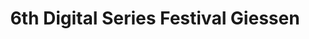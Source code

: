 ---
title: 6th Digital Series Festival Giessen 
sections:
  - partial: text
    headline: About
    data:
      paragraphs:
        - text: "die Seriale - DigitalSeriesFestival Giessen is the oldest festival in Germany dedicated to present and celebrate digital series. Our goal is to connect, support and pay tribute to all talented creators from around the world and to advertise their wonderful work. On four festival days lectures, workshops and panel discussions will be held. All selected series will be screened in the local cinema. The most outstanding series will be awarded by an expert jury. With the Seriale Pro events we present a platform for the international digital series industry."
        - text: "die Seriale was launched by the two film makers, Dennis Albrecht (Filmstadt) and Csongor Dobrotka (Number of Silence), on June 12th, 2015 in order to offer German- speaking independent series a platform beyond the internet, as well; to highlight their innovative nature and their extraordinary quality and to connect the series creators among each other. The exchange between the filmmakers was supposed to enhance the quality of the format and to establish new perspectives in producing and publication."
  - partial: teaser-grid
    headline: Team
    data:
      col4: true
      teasers:
        - image: /img/team/Csongor-Dobrotka.jpg
          title: Csongor Dobrotka
          shortdescription: Founder & Festival Director
        - image: /img/team/Beate-Bambauer.jpg
          title: Beate Bambauer
          shortdescription: Program Director
        - image: /img/team/Ralf-Hofacker.jpg
          title: Ralf Hofacker
          shortdescription: Festival Coordinator & Media Design
        - image: /img/team/Gisela-Waetzoldt-Hildebrandt2.jpg
          title: Gisela Waetzoldt-Hildebrandt
          shortdescription: Seriale Pro Manager
        - image: /img/team/Kaira-Masuhr.jpg
          title: Kaira Masuhr
          shortdescription: Seriale Pro Coordination
        - image: /img/team/isabella-pianto.jpg
          title: Isabella Sophie Pianto
          shortdescription: Educational Coordination 
        - image: /img/team/Jens-Bambauer.jpg
          title: Jens Bambauer
          shortdescription: Website & Streaming
        - image: /img/team/Birgit-Schweitzer.jpg
          title: Birgit Schweitzer
          shortdescription: Public Relations
        - image: /img/team/Magdalena-Kaim.jpg
          title: Magdalena Kaim
          shortdescription: Award Ceremony Coordination & Host
        - image: /img/team/Axel-Ricke.jpg
          title: Axel Ricke
          shortdescription: Award Ceremony Host 
        - image: /img/team/Henning-Ricke.jpg
          title: Henning Ricke
          shortdescription: Award Ceremony Host 
        - image: /img/team/Christoforos-Mechanezidis.jpg
          title: Christoforos Mechanezidis
          shortdescription: Photography
        - image: /img/team/Jonathan-Barbir.jpg
          title: Jonathan Barbir
          shortdescription: Music & Editing
        - image: /img/team/Dascha-Solovieva.jpg
          title: Dascha Solovieva
          shortdescription: Red Carpet Coordination & Host
        - image: /img/team/Marius-Koeppen.jpg
          title: Marius Köppen
          shortdescription: Red Carpet Coordination & Host
        - image: /img/team/Robert-Achtel.jpg
          title: Robert G. Achtel
          shortdescription: Web Design
        - image: /img/team/Robert-Wolff.jpg
          title: Robert Wolff
          shortdescription: Editorial Team & Blog
        - image: /img/team/Enrico-Schierer.jpg
          title: Enrico Schierer
          shortdescription: Editorial Team & Blog
        - image: /img/team/Lisa-Heimbach.jpg
          title: Lisa Heimbach
          shortdescription: Festival Communication
        - image: /img/team/Larissa-Keller.jpg
          title: Larissa Keller
          shortdescription: Festival Communication
        - image: /img/team/Anne-Failing.jpg
          title: Anne Failing
          shortdescription: Festival Communication
        - image: /img/team/Dorian-Lummel.jpg
          title: Dorian Lummel
          shortdescription: Festival Communication
        - image: /img/team/Annabelle-Mueller.jpg
          title: Annabelle Mueller
          shortdescription: Festival & Seriale Pro Communication 
        - image: /img/team/Kathrin-Belke.jpg
          title: Kathrin Belke
          shortdescription: Seriale Pro Communication
        - image: /img/team/Emilia-Marz.jpg
          title: Emilia Marz
          shortdescription: Educational & Red Carpet Communication
        - image: /img/team/Jasmin-Herzberg.jpg
          title: Jasmin Herzberg 
          shortdescription: Educational Communication & Social Media
        - image: /img/team/Xenia-Rempel.jpg
          title: Xenia Rempel 
          shortdescription: Jury Communication & Graphic Design Team
        - image: /img/team/Valeria-Mykhtaryants.jpg
          title: Valeria Mykhtaryants
          shortdescription: Jury Communication
        - image: /img/team/Sarah-Belen-Luibrand.jpg
          title: Sarah Belen Luibrand
          shortdescription: Red Carpet & Award Ceremony Team
        - image: /img/team/Ronja-Rumbler.jpg
          title: Ronja Rumbler
          shortdescription: Editorial & Red Carpet Team
        - image: /img/team/Melina-Hablitzel.jpg
          title: Melina Hablitzel
          shortdescription: Editorial Team & Award Ceremony Team
        - image: /img/team/Natalie-Purdak.jpg
          title: Natalie Purdak
          shortdescription: Social Media, Editorial Team & Translations
        - image: /img/team/Franziska-Schildgen.jpg
          title: Franziska Schildgen
          shortdescription: Editorial Team
        - image: /img/team/Maria-Eugenia-Luebbe.jpg
          title: María Eugenia Lübbe
          shortdescription: Graphic Design & Social Media Team
        - image: /img/team/Marie-Baab.jpg
          title: Marie Baab
          shortdescription: Graphic Design & Social Media Team
        # - image: /img/team/Pauline-Mandelka.jpg
        #   title: Pauline Mandelka 
        #   shortdescription: Graphic Design & Social Media Team
        - image: /img/team/Lisa-Bebermeier.jpg
          title: Lisa Bebermeier 
          shortdescription: Graphic Design & Social Media Team
        - image: /img/team/Joscha-Wilhelm.jpg
          title: Joscha Wilhelm 
          shortdescription: Graphic Design & Social Media Team
        - image: /img/team/Justin-Doepp.jpg
          title: Justin Döpp
          shortdescription: Editorial & Blog Team
        # - image: /img/team/Tobias-Lack.jpg
        #   title: Tobias Lack
        #   shortdescription: Blog Team
        # - image: /img/team/Dogan-Eryildiz.jpg
        #   title: Dogan Eryildiz
        #   shortdescription: Blog Team
        - image: /img/team/Sandra-Wages.jpg
          title: Sandra Wages
          shortdescription: Festival Team
        - image: /img/team/Ronald-Wages.jpg
          title: Ronald Wages
          shortdescription: Festival Team
        - image: /img/team/Thomas-Kollmar.jpg
          title: Thomas Kollmar
          shortdescription: Festival Team
        - image: /img/team/Sandra-Bertalanffy.jpg
          title: Sandra Bertalanffy 
          shortdescription: Seriale Pro
        - image: /img/team/Astrid-Matron.jpg
          title: Dr. Astrid Matron
          shortdescription: Educational Advisor
        - image: /img/team/Martin-Otto.jpg
          title: Martin Otto
          shortdescription: Screenings Organisation
        - image: /img/team/Micaela-Masetto.jpg
          title: Micaela Masetto
          shortdescription: Interviews
        - image: /img/team/Sabine-Holzloehner.jpg
          title: Sabine Holzlöhner
          shortdescription: Festival Team
        - image: /img/team/Jan-Krankl.jpg
          title: Jan Krankl
          shortdescription: Festival Team
  - partial: text-plain
    headline: connect with us
    data:
      text: "<h4>die Seriale</h4>Weidengasse 3<br>35390 Giessen<br><br>phone:   +49 641 13295 398<br>e-mail:    info@die-seriale.de"
  # - partial: thumb-grid
  #   headline: official selection
  #   data:
  #     list: series
  # - partial: teaser-grid
  #   headline: speaker
  #   data:
  #     list: speaker
# thumb-grid:
#   title: Official Selection 2019
# blurb:
#   heading: Why Kaldi?
#   text: >-
#     Kaldi is the coffee store for everyone who believes that great coffee
#     shouldn't just taste good, it should do good too. We source all of our beans
#     directly from small scale sustainable farmers and make sure part of the
#     profits are reinvested in their communities.
# intro:
#   heading: What we offer
#   text: >-
#     Kaldi is the ultimate spot for coffee lovers who want to learn about their
#     java’s origin and support the farmers that grew it. We take coffee
#     production, roasting and brewing seriously and we’re glad to pass that
#     knowledge to anyone.
# products:
#   - image: img/illustrations-coffee.svg
#     text: >-
#       We sell green and roasted coffee beans that are sourced directly from
#       independent farmers and farm cooperatives. We’re proud to offer a variety
#       of coffee beans grown with great care for the environment and local
#       communities. Check our post or contact us directly for current
#       availability.
#   - image: /img/illustrations-coffee-gear.svg
#     text: >-
#       We offer a small, but carefully curated selection of brewing gear and
#       tools for every taste and experience level. No matter if you roast your
#       own beans or just bought your first french press, you’ll find a gadget to
#       fall in love with in our shop.
# values:
#   heading: Our values
#   text: >-
#     Coffee is an amazing part of human culture but it has a dark side too – one
#     of colonialism and mindless abuse of natural resources and human lives. We
#     want to turn this around and return the coffee trade to the drink’s
#     exhilarating, empowering and unifying nature.
---